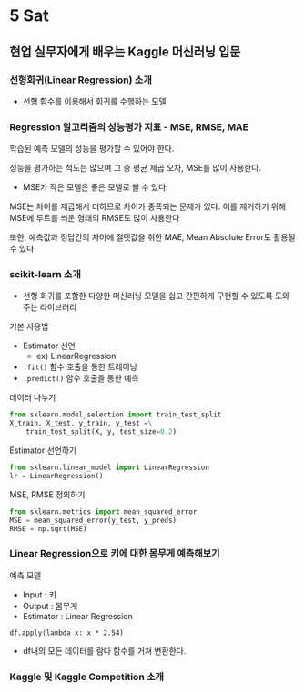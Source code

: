 # 5 Sat

## 현업 실무자에게 배우는 Kaggle 머신러닝 입문

### 선형회귀\(Linear Regression\) 소개

* 선형 함수를 이용해서 회귀를 수행하는 모델



### Regression 알고리즘의 성능평가 지표 - MSE, RMSE, MAE

학습된 예측 모델의 성능을 평가할 수 있어야 한다.

성능을 평가하는 척도는 많으며 그 중 평균 제곱 오차, MSE를 많이 사용한다.

* MSE가 작은 모델은 좋은 모델로 볼 수 있다.

MSE는 차이를 제곱해서 더하므로 차이가 증폭되는 문제가 있다. 이를 제거하기 위해 MSE에 루트를 씌운 형태의 RMSE도 많이 사용한다

또한, 예측값과 정답간의 차이에 절댓값을 취한 MAE, Mean Absolute Error도 활용될 수 있다



### scikit-learn 소개

* 선형 회귀를 포함한 다양한 머신러닝 모델을 쉽고 간편하게 구현할 수 있도록 도와주는 라이브러리

기본 사용법

* Estimator 선언
  * ex\) LinearRegression
* `.fit()` 함수 호출을 통한 트레이닝
* `.predict()` 함수 호출을 통한 예측

데이터 나누기

```python
from sklearn.model_selection import train_test_split
X_train, X_test, y_train, y_test =\
    train_test_split(X, y, test_size=0.2)
```

Estimator 선언하기

```python
from sklearn.linear_model import LinearRegression
lr = LinearRegression()
```

MSE, RMSE 정의하기

```python
from sklearn.metrics import mean_squared_error
MSE = mean_squared_error(y_test, y_preds)
RMSE = np.sqrt(MSE)
```



### Linear Regression으로 키에 대한 몸무게 예측해보기

예측 모델

* Input : 키
* Output : 몸무게
* Estimator : Linear Regression

`df.apply(lambda x: x * 2.54)`

* df내의 모든 데이터를 람다 함수를 거쳐 변환한다.



### Kaggle 및 Kaggle Competition 소개

